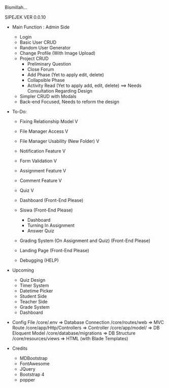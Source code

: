 Bismillah...

SIPEJEK VER 0.0.10

- Main Function : Admin Side
	- Login
	- Basic User CRUD
	- Random User Generator
	- Change Profile (With Image Upload)
	- Project CRUD
		- Preliminary Question
		- Close Forum 
		- Add Phase (Yet to apply edit, delete)
		- Collapsible Phase
		- Activity Read (Yet to apply add, edit, delete) ==> Needs Consultation Regarding Design 
	- Simpler CRUD with Modals
	- Back-end Focused, Needs to reform the design




- To-Do:
	- Fixing Relationship Model					V
	- File Manager Access						V
	- File Manager Usability (New Folder)		V
	- Notification Feature						V
	- Form Validation							V

	- Assignment Feature						V
	- Comment Feature							V			
	- Quiz										V

	- Dashboard									(Front-End Please)
	- Siswa 									(Front-End Please)
		- Dashboard
		- Turning In Assignment
		- Answer Quiz
	- Grading System (On Assignment and Quiz)	(Front-End Please)
	- Landing Page								(Front-End Please)
	- Debugging									(HELP)
- Upcoming
	- Quiz Design
	- Timer System
	- Datetime Picker
	- Student Side
	- Teacher Side
	- Grade System
	- Dashboard

- Config File
	/core/.env 			=> Database Connection
	/core/routes/web 		=> MVC Route
	/core/app/Http/Controllers	=> Controller
	/core/app/model/		=> DB Eloquent Model
	/core/database/migrations	=> DB Structure
	/core/resources/views		=> HTML (with Blade Templates)

- Credits
	- MDBootstrap
	- FontAwesome
	- JQuery
	- Bootstrap 4
	- popper